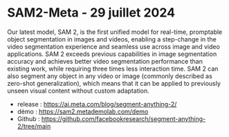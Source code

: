 # SAM2-Meta - 29 juillet 2024
Our latest model, SAM 2, is the first unified model for real-time, promptable object segmentation in images and videos, enabling a step-change in the video segmentation experience and seamless use across image and video applications. SAM 2 exceeds previous capabilities in image segmentation accuracy and achieves better video segmentation performance than existing work, while requiring three times less interaction time. SAM 2 can also segment any object in any video or image (commonly described as zero-shot generalization), which means that it can be applied to previously unseen visual content without custom adaptation.
- release : https://ai.meta.com/blog/segment-anything-2/
- démo : https://sam2.metademolab.com/demo
- Github : https://github.com/facebookresearch/segment-anything-2/tree/main
  
